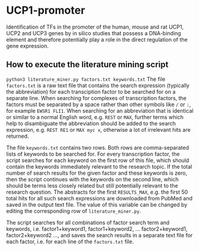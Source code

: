# UCP1-promoter
Identification of TFs in the promoter of the human, mouse and rat UCP1, UCP2 and UCP3 genes by in silico studies that possess a DNA-binding element and therefore potentially play a role in the direct regulation of the gene expression.

## How to execute the literature mining script
`python3 literature_miner.py factors.txt keywords.txt`
The file `factors.txt` is a raw text file that contains the search expression (typically the abbreviation) for each transciption factor to be searched for on a separate line. When searching for complexes of transcription factors, the factors must be separated by a space rather than other symbols like `/` or `:`, for example `EWSR1 FLI1`. When searching for an abbreviation that is identical or similar to a normal English word, e.g. `REST` or `MAX`, further terms which help to disambiguate the abbreviation should be added to the search expression, e.g. `REST RE1` or `MAX myc x`, otherwise a lot of irrelevant hits are returned.

The file `keywords.txt` contains two rows. Both rows are comma-separated lists of keywords to be searched for. For every transcription factor, the script searches for each keyword on the first row of this file, which should contain the keywords immediately relevant to the research topic. If the total number of search results for the given factor and these keywords is zero, then the script continues with the keywords on the second line, which should be terms less closely related but still potentially relevant to the research question. The abstracts for the first `RESULTS_MAX`, e.g. the first 50 total hits for all such search expressions are downloaded from PubMed and saved in the output text file. The value of this variable can be changed by editing the corresponding row of `literature_miner.py`.

The script searches for all combinations of factor search term and keywords, i.e. factor1+keyword1, factor1+keyword2, ... factor2+keyword1, factor2+keyword2 ..., and saves the search results in a separate text file for each factor, i.e. for each line of the `factors.txt` file.
